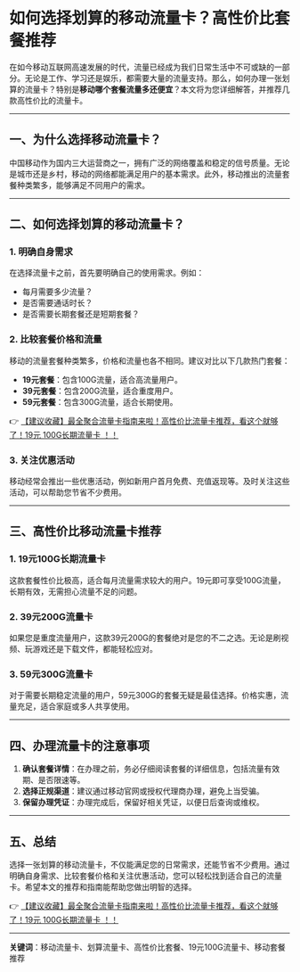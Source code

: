 # 如何选择划算的移动流量卡？高性价比套餐推荐

在如今移动互联网高速发展的时代，流量已经成为我们日常生活中不可或缺的一部分。无论是工作、学习还是娱乐，都需要大量的流量支持。那么，如何办理一张划算的流量卡？特别是**移动哪个套餐流量多还便宜**？本文将为您详细解答，并推荐几款高性价比的流量卡。

---

## 一、为什么选择移动流量卡？

中国移动作为国内三大运营商之一，拥有广泛的网络覆盖和稳定的信号质量。无论是城市还是乡村，移动的网络都能满足用户的基本需求。此外，移动推出的流量套餐种类繁多，能够满足不同用户的需求。

---

## 二、如何选择划算的移动流量卡？

### 1. 明确自身需求
在选择流量卡之前，首先要明确自己的使用需求。例如：
- 每月需要多少流量？
- 是否需要通话时长？
- 是否需要长期套餐还是短期套餐？

### 2. 比较套餐价格和流量
移动的流量套餐种类繁多，价格和流量也各不相同。建议对比以下几款热门套餐：
- **19元套餐**：包含100G流量，适合高流量用户。
- **39元套餐**：包含200G流量，适合重度用户。
- **59元套餐**：包含300G流量，适合长期使用。

👉 [【建议收藏】最全聚合流量卡指南来啦！高性价比流量卡推荐，看这个就够了！19元 100G长期流量卡 ！！](https://bit.ly/Liuliangka)

### 3. 关注优惠活动
移动经常会推出一些优惠活动，例如新用户首月免费、充值返现等。及时关注这些活动，可以帮助您节省不少费用。

---

## 三、高性价比移动流量卡推荐

### 1. 19元100G长期流量卡
这款套餐性价比极高，适合每月流量需求较大的用户。19元即可享受100G流量，长期有效，无需担心流量不足的问题。

### 2. 39元200G流量卡
如果您是重度流量用户，这款39元200G的套餐绝对是您的不二之选。无论是刷视频、玩游戏还是下载文件，都能轻松应对。

### 3. 59元300G流量卡
对于需要长期稳定流量的用户，59元300G的套餐无疑是最佳选择。价格实惠，流量充足，适合家庭或多人共享使用。

---

## 四、办理流量卡的注意事项

1. **确认套餐详情**：在办理之前，务必仔细阅读套餐的详细信息，包括流量有效期、是否限速等。
2. **选择正规渠道**：建议通过移动官网或授权代理商办理，避免上当受骗。
3. **保留办理凭证**：办理完成后，保留好相关凭证，以便日后查询或维权。

---

## 五、总结

选择一张划算的移动流量卡，不仅能满足您的日常需求，还能节省不少费用。通过明确自身需求、比较套餐价格和关注优惠活动，您可以轻松找到适合自己的流量卡。希望本文的推荐和指南能帮助您做出明智的选择。

👉 [【建议收藏】最全聚合流量卡指南来啦！高性价比流量卡推荐，看这个就够了！19元 100G长期流量卡 ！！](https://bit.ly/Liuliangka)

---

**关键词**：移动流量卡、划算流量卡、高性价比套餐、19元100G流量卡、移动套餐推荐